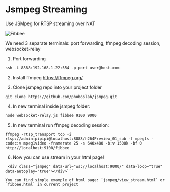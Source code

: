 # Jsmpeg Streaming
Use JSMpeg for RTSP streaming over NAT

![Fibbee](https://user-images.githubusercontent.com/43553016/188693618-7805b4e4-e52c-44bc-a2b9-b0467f5a7d4b.png)

We need 3 separate terminals: port forwarding, ffmpeg decoding session, websocket-relay

1) Port forwarding

`ssh -L 8888:192.168.1.22:554 -p port user@host.com`

2) Install ffmpeg https://ffmpeg.org/


3) Clone jsmpeg repo into your project folder

`git clone https://github.com/phoboslab/jsmpeg.git`

4) In new terminal inside jsmpeg folder:
 
`node websocket-relay.js fibbee 9100 9000`

5) In new terminal run ffmpeg decoding session:

`ffmpeg -rtsp_transport tcp -i rtsp://admin:pipipi@localhost:8888/h264Preview_01_sub -f mpegts -codec:v mpeg1video -framerate 25 -s 640x480 -b:v 1500k -bf 0 http://localhost:9100/fibbee`

6) Now you can use stream in your html page!

```<script type="text/javascript" src="jsmpeg/jsmpeg.min.js"></script>
 <div class="jsmpeg" data-url="ws://localhost:9000/" data-loop="true" data-autoplay="true"></div>```

You can find simple example of html page: `jsmpeg/view_stream.html` or `fibbee.html` in current project
